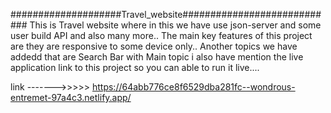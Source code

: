 ####################Travel_website############################
This is Travel website where in this we have use json-server and  some user build API and also many more..
The main key features of this project are they are responsive to some device only..
Another topics we have addedd that are Search Bar with Main topic
i also have mention the live application link to this project so you can able to run it live....

link ------->>>>>   https://64abb776ce8f6529dba281fc--wondrous-entremet-97a4c3.netlify.app/
